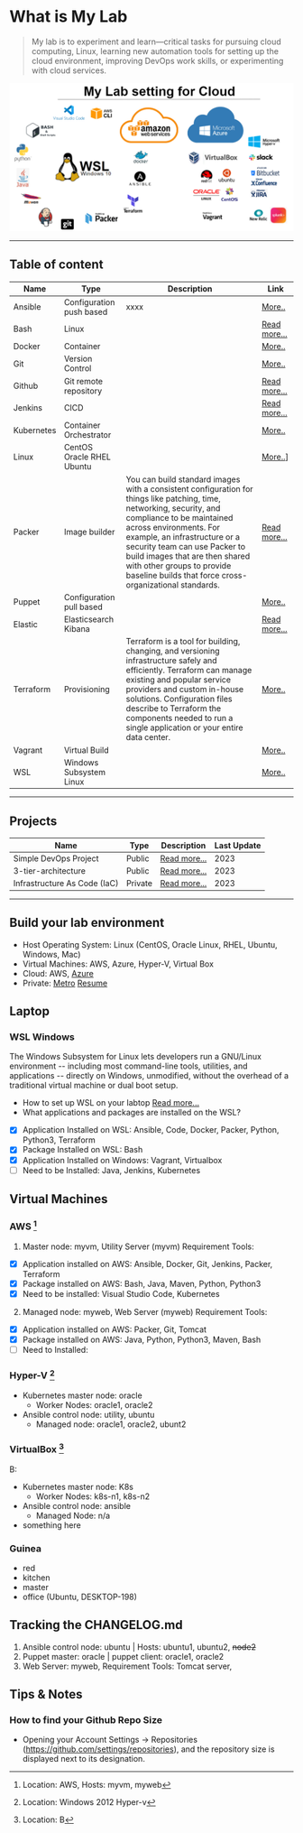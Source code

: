 
# What is  My Lab
> My lab is to experiment and learn—critical tasks for pursuing cloud computing, Linux, learning new automation tools for setting up the cloud environment, improving DevOps work skills, or experimenting with cloud services.

![Tools on WSL](wsl.PNG)

--- 
## Table of content  
| Name | Type | Description | Link | 
| ----------- | ----------- | ----------- | ----------- |
| Ansible | Configuration push based | xxxx |[More..](https://github.com/dial2vincent/lab) |
| Bash | Linux | |  [Read more...](https://github.com/dial2vincent/bash) | 
| Docker | Container | | [More..](https://github.com/dial2vincent/lab) |
| Git | Version Control | | [More..](https://github.com/dial2vincent/lab) |
| Github | Git remote repository | |  [Read more...](https://dial2vincent.github.io/) | 
| Jenkins | CICD | | [Read more...](https://github.com/dial2vincent/Simple-DevOps-Project/tree/master/Jenkins) | 
| Kubernetes | Container Orchestrator | |[More..](https://github.com/dial2vincent/lab) |
| Linux | CentOS Oracle RHEL Ubuntu | | [More..](https://github.com/dial2vincent/lab)] |
| Packer | Image builder | You can build standard images with a consistent configuration for things like patching, time, networking, security, and compliance to be maintained across environments. For example, an infrastructure or a security team can use Packer to build images that are then shared with other groups to provide baseline builds that force cross-organizational standards. | [Read more...](https://dial2vincent.github.io/) |
| Puppet | Configuration pull based | | [More..](https://github.com/dial2vincent/lab) |
| Elastic | Elasticsearch Kibana | |  [Read more...](https://dial2vincent.github.io/) | 
| Terraform | Provisioning | Terraform is a tool for building, changing, and versioning infrastructure safely and efficiently. Terraform can manage existing and popular service providers and custom in-house solutions. Configuration files describe to Terraform the components needed to run a single application or your entire data center. |[More..](https://github.com/dial2vincent/lab) |
| Vagrant | Virtual Build | |[More..](https://github.com/dial2vincent/lab) |
| WSL | Windows Subsystem Linux |  | [More..](https://github.com/dial2vincent/lab) |

--- 
## Projects
| Name | Type | Description | Last Update |
| ----------- | ----------- | ----------- | ----------- |
| Simple DevOps Project | Public | [Read more...](https://github.com/dial2vincent/Simple-DevOps-Project) | 2023 |
| 3-tier-architecture | Public | [Read more...](https://github.com/dial2vincent/3-tier-architecture) | 2023 |
| Infrastructure As Code (IaC) | Private | [Read more...](https://github.com/dial2vincent/iac) | 2023 |

--- 
## Build your lab environment 
- Host Operating System: Linux (CentOS, Oracle Linux, RHEL, Ubuntu, Windows, Mac)
- Virtual Machines: AWS, Azure, Hyper-V, Virtual Box
- Cloud: AWS, [Azure](https://github.com/dial2vincent/azure)
- Private: [Metro](https://github.com/dial2vincent/dial2me) [Resume](https://github.com/dial2vincent/dial2git)

## Laptop
### WSL Windows
The Windows Subsystem for Linux lets developers run a GNU/Linux environment -- including most command-line tools, utilities, and applications -- directly on Windows, unmodified, without the overhead of a traditional virtual machine or dual boot setup.
- How to set up WSL on your labtop  [Read more...](https://github.com/dial2vincent/wsl)
- What applications and packages are installed on the WSL?
- [x] Application Installed on WSL: Ansible, Code, Docker, Packer, Python, Python3, Terraform
- [x] Package Installed on WSL: Bash
- [x] Application Installed on Windows: Vagrant, Virtualbox 
- [ ] Need to be Installed: Java, Jenkins, Kubernetes

## Virtual Machines 
### AWS [^1]
1. Master node: myvm, Utility Server (myvm) Requirement Tools: 
- [x] Application installed on AWS: Ansible, Docker, Git, Jenkins, Packer, Terraform
- [x] Package installed on AWS: Bash, Java, Maven, Python, Python3
- [x] Need to be installed: Visual Studio Code, Kubernetes
2. Managed node: myweb, Web Server (myweb) Requirement Tools: 
- [x] Application installed on AWS: Packer, Git, Tomcat
- [x] Package installed on AWS: Java, Python, Python3, Maven, Bash
- [ ] Need to Installed:
 
### Hyper-V [^2]
- Kubernetes master node: oracle
  - Worker Nodes: oracle1, oracle2 
- Ansible control node: utility, ubuntu
  - Managed node: oracle1, oracle2, ubunt2 

### VirtualBox [^3]
B:
- Kubernetes master node: K8s
  - Worker Nodes: k8s-n1, k8s-n2 
- Ansible control node: ansible
  - Managed Node: n/a 
- something here 
 
 ### Guinea
 - red
 - kitchen
 - master
 - office (Ubuntu, DESKTOP-198)
 
[^1]: Location: AWS, Hosts: myvm, myweb 
[^2]: Location: Windows 2012 Hyper-v
[^3]: Location: B

## Tracking the CHANGELOG.md
1. Ansible control node: ubuntu | Hosts: ubuntu1, ubuntu2, ~~node2~~
2. Puppet master: oracle | puppet client: oracle1, oracle2 
3. Web Server: myweb, Requirement Tools: Tomcat server,
  
## Tips & Notes
### How to find your Github Repo Size
- Opening your Account Settings → Repositories (https://github.com/settings/repositories), and the repository size is displayed next to its designation.
